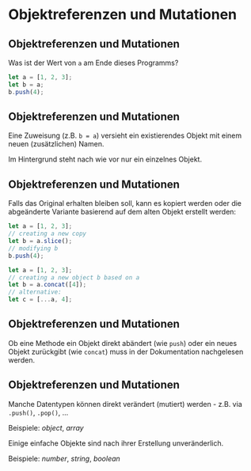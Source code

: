 # Objektreferenzen und Mutationen

## Objektreferenzen und Mutationen

Was ist der Wert von `a` am Ende dieses Programms?

```js
let a = [1, 2, 3];
let b = a;
b.push(4);
```

## Objektreferenzen und Mutationen

Eine Zuweisung (z.B. `b = a`) versieht ein existierendes Objekt mit einem neuen (zusätzlichen) Namen.

Im Hintergrund steht nach wie vor nur ein einzelnes Objekt.

## Objektreferenzen und Mutationen

Falls das Original erhalten bleiben soll, kann es kopiert werden oder die abgeänderte Variante basierend auf dem alten Objekt erstellt werden:

```js
let a = [1, 2, 3];
// creating a new copy
let b = a.slice();
// modifying b
b.push(4);
```

```js
let a = [1, 2, 3];
// creating a new object b based on a
let b = a.concat([4]);
// alternative:
let c = [...a, 4];
```

## Objektreferenzen und Mutationen

Ob eine Methode ein Objekt direkt abändert (wie `push`) oder ein neues Objekt zurückgibt (wie `concat`) muss in der Dokumentation nachgelesen werden.

## Objektreferenzen und Mutationen

Manche Datentypen können direkt verändert (mutiert) werden - z.B. via `.push()`, `.pop()`, ...

Beispiele: _object_, _array_

Einige einfache Objekte sind nach ihrer Erstellung unveränderlich.

Beispiele: _number_, _string_, _boolean_

